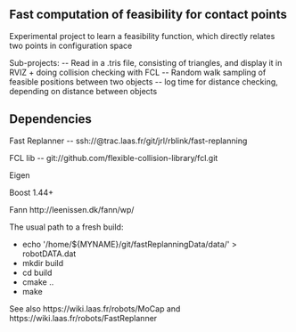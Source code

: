 <h2> Fast computation of feasibility for contact points </h2>
<p>Experimental project to learn a feasibility function, which directly relates two
points in configuration space</p>

<p>Sub-projects:
 -- Read in a .tris file, consisting of triangles, and display it in RVIZ + doing
 collision checking with FCL
 -- Random walk sampling of feasible positions between two objects
 -- log time for distance checking, depending on distance between objects</p>

<h2> Dependencies </h2>
<p> Fast Replanner -- ssh://<name>@trac.laas.fr/git/jrl/rblink/fast-replanning</p>
<p> FCL lib -- git://github.com/flexible-collision-library/fcl.git</p>
<p> Eigen </p>
<p> Boost 1.44+ </p>
<p> Fann http://leenissen.dk/fann/wp/ </p>

<p>The usual path to a fresh build:</p>

<ul>
<li>echo '/home/${MYNAME}/git/fastReplanningData/data/' > robotDATA.dat
<li>mkdir build
<li>cd build
<li>cmake ..
<li>make
</ul>

<p> See also https://wiki.laas.fr/robots/MoCap and
https://wiki.laas.fr/robots/FastReplanner</p>

